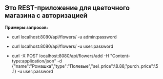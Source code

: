  ## Это REST-приложение для цветочного магазина с авторизацией



 **Примеры запросов:**

* curl localhost:8080/api/flowers/ -u admin:password
* curl localhost:8080/api/flowers/ -u user:password

* curl -X POST localhost:8080/api/flowers/add -H "Content-type:application/json" -d {\"name\":\"Ромашка\",\"type\":\"Полевые\",\"sel_price\":\8.88\,\"purch_price\":\5.1\} -u user:password
